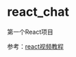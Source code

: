 # react_chat
第一个React项目

参考：[react视频教程][react_video]




[react_video]:https://www.bilibili.com/video/BV184411x7F9?p=53&spm_id_from=pageDriver
